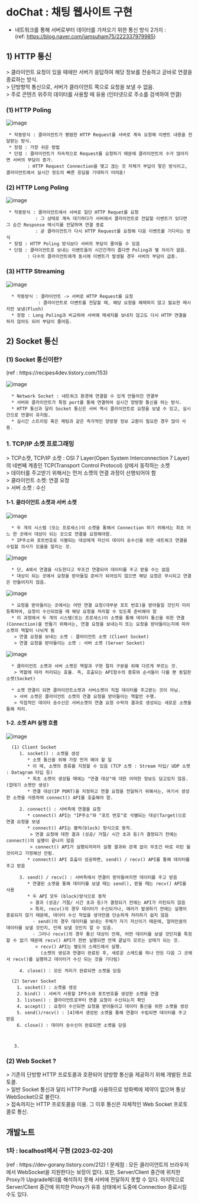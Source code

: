 # doChat : 채팅 웹사이트 구현

* 네트워크를 통해 서버로부터 데이터를 가져오기 위한 통신 방식 2가지 : <br/>
  (ref: https://blog.naver.com/jamsuham75/222337979985)
  
<h2>1) HTTP 통신</h2>
> 클라이언트 요청이 있을 때에만 서버가 응답하여 해당 정보를 전송하고 곧바로 연결을 종료하는 방식.<br/>
> 단방향적 통신으로, 서버가 클라이언트 쪽으로 요청을 보낼 수 없음.<br/>
> 주로 콘텐츠 위주의 데이터를 사용할 때 유용 (인터넷으로 주소를 검색하여 연결)<br/>
    
<h3>(1) HTTP Poling</h3>
    
![image](https://user-images.githubusercontent.com/108982584/220249260-12d90d8d-8aca-44db-a6de-cfbbf46aac69.png)
    
     * 작동방식 : 클라이언트가 평범한 HTTP Request를 서버로 계속 요청해 이벤트 내용을 전달받는 방식.
     * 장점 : 가장 쉬운 방법
     * 단점 : 클라이언트가 지속적으로 Request를 요청하기 때문에 클라이언트의 수가 많아지면 서버의 부담이 증가.
            : HTTP Request Connection을 맺고 끊는 것 자체가 부답이 맣은 방식이고, 클라이언트에서 실시간 정도의 빠른 응답을 기대하기 어려움!


<h3>(2) HTTP Long Poling</h3>
    
![image](https://user-images.githubusercontent.com/108982584/220250725-01a970b2-e57b-4da5-bbc5-d22c488378c0.png)

     * 작동방식 : 클라이언트에서 서버로 일단 HTTP Requet를 요청
               : 그 상태로 계속 대기하다가 서버에서 클라이언트로 전닳할 이벤트가 있다면 그 순간 Response 메시지를 전달하며 연결 종료
               : 곧 클라이언트가 다시 HTTP Request를 요청해 다음 이벤트를 기다리는 방식
     * 장점 : HTTP Poling 방식보다 서버의 부담이 줄어들 수 있음
     * 단점 : 클라이언트로 보내는 이벤트들의 시간간격이 좁다면 Poling과 별 차이가 없음.
            : 다수의 클라이언트에게 동시에 이벤트가 발생될 경우 서버의 부담이 급증.


<h3>(3) HTTP Streaming</h3>
    
![image](https://user-images.githubusercontent.com/108982584/220254015-4f86f0c8-8b9b-49c9-91fd-9a38166928a0.png)
 
      * 작동방식 : 클라이언트 -> 서버로 HTTP Request를 요청
                : 클라이언트로 이벤트를 전달할 때, 해당 요청을 해제하지 않고 핋요한 메시지만 보냄(Flush)
      * 장점 : Long Poling과 비교하여 서버에 메세지를 보내지 않고도 다시 HTTP 연결을 하지 않아도 되어 부담이 줄어듬.

<h2>2) Socket 통신 </h2>

<h3>(1) Socket 통신이란? </h3> (ref : https://recipes4dev.tistory.com/153)

![image](https://user-images.githubusercontent.com/108982584/220257796-23fd23ab-fbbb-4809-b78b-9ceab1a1c9fb.png)

      * Network Socket : 네트워크 환경에 연결할 수 있게 만들어진 연결부
      * 서버와 클라이언트가 특정 port를 통해 연결하여 실시간 양방향 통신을 하는 방식.
      * HTTP 통신과 달리 Socket 통신은 서버 역시 클라이언트로 요청을 보낼 수 있고, 실시간으로 연결이 유지됨.
      * 실시간 스트리밍 혹은 채팅과 같은 즉각적인 양방향 정보 교환이 필요한 경우 많이 사용.

<h3> 1. TCP/IP 소켓 프로그래밍 </h3>
> TCP소켓, TCP/IP 소켓 : OSI 7 Layer(Open System Interconnection 7 Layer)의 네번째 계층인 TCP(Transport Control Protocol) 상에서 동작하는 소켓<br/>
> 데이터를 주고받기 위해서는 먼저 소켓의 연결 과정이 선행되어야 함 <br/>
> 클라이언트 소켓: 연결 요청 <br/>
> 서버 소켓 : 수신 <br/>
  

<h4> 1-1. 클라이언트 소켓과 서버 소켓 </h4>

![image](https://user-images.githubusercontent.com/108982584/220259303-5b72ec22-c2be-42ff-b2d1-5344f6f1c91c.png)

      * 두 개의 시스템 (또는 프로세스)이 소켓을 통해서 Connection 하기 위해서는 최초 어느 한 곳에서 대상이 되는 곳으로 연결을 요청해야함.
      * IP주소와 포트번호로 식별되는 대상에게 자신이 데이터 송수신을 위한 네트워크 연결을 수립할 의사가 있을을 알리는 것.

![image](https://user-images.githubusercontent.com/108982584/220262844-b7a6cc69-a0ce-4683-a120-7972e051cdfd.png)

      * 단, A에서 연결을 시도한다고 무조건 연결되어 데이터를 주고 받을 수는 없음
      * 대상이 되는 곳에서 요청을 받아들일 준비가 되어있지 않으면 해당 요청은 무시되고 연결은 만들어지지 않음.
      
![image](https://user-images.githubusercontent.com/108982584/220263895-a33140e6-bf8f-4939-993b-a500fa5fc367.png)

      * 요청을 받아들이는 곳에서는 어떤 연결 요청(대부분 포트 번호)을 받아들일 것인지 미리 등록하여, 요청이 수신되었을 때 해당 요청을 처리할 수 있도록 준비해야 함
      * 이 과정에서 두 개의 시스템(또는 프로세스)이 소켓을 통해 데이터 통신을 위한 연결(Connection)을 만들기 위해서는, 연결 요청을 보내는지 또는 요청을 받아들이는지에 따라 소켓의 역할이 나뉘게 됨
       > 연결 요청을 보내는 소켓 : 클라이언트 소켓 (Client Socket)
       > 연결 요청을 받아들이는 소켓 : 서버 소켓 (Server Socket)

![image](https://user-images.githubusercontent.com/108982584/220265106-aacc2929-3f0e-4532-8a83-711319d0b184.png)

      
      * 클라이언트 소켓과 서버 소켓은 역할과 구현 절차 구분을 위해 다르게 부르는 것.
       > 역할에 따라 처리되는 효율. 즉, 호출되는 API함수의 종류와 순서들이 다를 뿐 동일한 소켓(Socket)
       
      * 소켓 연결이 되면 클라이언트소켓과 서버소켓이 직접 데이터를 주고받는 것이 아님.
       > 서버 소켓은 클라이언트 소켓의 연결 요청을 받아들이는 역할만 수행.
       > 직접적인 데이터 송수신은 서버소켓의 연결 요청 수락의 결과로 생성되는 새로운 소켓을 통해 처리.


<h4> 1-2. 소켓 API 실행 흐름 </h4>

![image](https://user-images.githubusercontent.com/108982584/220265968-1bad2a18-600a-4a23-9da9-cdf5ef73b8dd.png)

      (1) Client Socket
         1. socket() : 소켓을 생성
            * 소켓 통신을 위해 가장 먼저 해야 할 일
            * 이 때, 소켓의 종류를 지정할 수 있음 (TCP 소켓 : Stream 타입/ UDP 소켓 : Datagram 타입 등)
            * 최초 소켓이 생성될 때에는 "연결 대상"에 대한 어떠한 정보도 담고있지 않음. (껍데기 소켓만 생성)
            * 연결 대상(IP PORT)을 지정하고 연결 요청을 전달하기 위해서는, 여기서 생성한 소켓을 사용하여 connect() API를 호출해야 함.
            
         2. connect() : 서버측에 연결을 요청
            * connect() API는 "IP주소"와 "포트 번호"로 식별되는 대상(Target)으로 연결 요청을 보냄
            * connect() API는 블럭(block) 방식으로 동작.
             > 연결 요청에 대한 결과 (성공/ 거절/ 시간 초과 등)가 결정되기 전에는 connect()의 실행이 끝나지 않음
             > connect() API가 실행되자마자 실행 결과와 관계 없이 무조건 바로 리턴 될 것이라고 가정해선 안됨.
            * connect() API 호출이 성공하면, send() / recv() API를 통해 데이터를 주고 받음
            
         3. send() / recv() : 서버측에서 연결이 받아들여지면 데이터를 주고 받음
            * 연결된 소켓을 통해 데이터를 보낼 때는 send(), 받을 때는 recv() API를 사용
            * 두 API 모두 (block)방식으로 동작
             > 결과 (성공/ 거절/ 시간 초과 등)가 결정되기 전에는 API가 리턴되지 않음
             > 특히, recv()의 경우 데이터가 수신되거나, 에러가 발생하기 전에는 실행이 종료되지 않기 때문에, 데이터 수신 작업을 생각만큼 단순하게 처리하기 쉽지 않음
              - send()의 경우 데이터를 보내는 주체가 자기 자신이기 때문에, 얼마만큼의 데이터를 보낼 것인지, 언제 보낼 것인지 알 수 있음.
              - 그러나 recv()의 경우 통신 대상이 언제, 어떤 데이터를 보낼 것인지를 특정할 수 없기 때문에 recv() API가 한번 실행되면 언제 끝날지 모르는 상태가 되는 것.
               > recv() API는 별도의 스레드에서 실행. 
                 (소켓의 생성과 연결이 완료된 후, 새로운 스레드를 하나 만든 다음 그 곳에서 recv()를 실행하고 데이터가 수신 되는 것을 기다림)
              
         4. close() : 모든 처리가 완료되면 소켓을 닫음
       
      (2) Server Socket
        1. socket() : 소켓을 생성
        2. bind() : 서버가 사용할 IP주소와 포트번호를 생성한 소켓을 연결
        3. listen() : 클라이언트로부터 연결 요청이 수신되는지 확인
        4. accept() : 요청이 수신되면 요청을 받아들이고 데이터 통신을 위한 소켓을 생성
        5. send()/recv() : [4]에서 생성된 소켓을 통해 연결이 수립되면 데이터를 주고 받음
        6. close() : 데이터 송수신이 완료되면 소켓을 닫음


        
       3. 

<h3>(2)  Web Socket ? </h3>
  > 기존의 단방향 HTTP 프로토콜과 호환되어 양방향 통신을 제공하기 위해 개발된 프로토콜.<br/>
  > 일반 Socket 통신과 달리 HTTP Port를 사용하므로 방화벽에 제약이 없으며 통상 WebSocket으로 불린다.<br/>
  > 접속까지는 HTTP 프로토콜을 이용. 그 이후 통신은 자체적인 Web Socket 프로토콜로 통신.<br/>


<h2> 개발노트 </h2>
<h3>1차 : localhost에서 구현 (2023-02-20)</h3> (ref : https://dev-gorany.tistory.com/212)
  ! 문제점 : 모든 클라이언트의 브라우저에서 WebSocket을 지원한다는 보장이 없다.
            또한, Server/Client 중간에 위치한 Proxy가 Upgrade헤더를 해석하지 못해 서버에 전달하지 못할 수 있다. 마지막으로
            Server/Client 중간에 위치한 Proxy가 유휴 상태에서 도중에 Connection 종료시킬 수도 있다.
